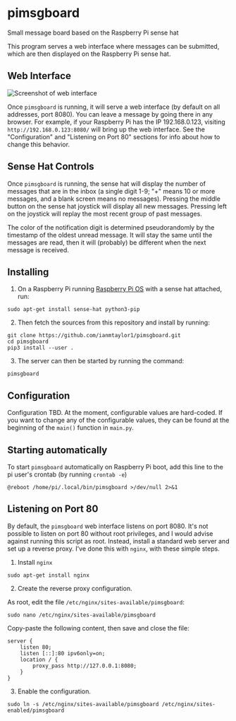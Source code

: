 # pimsgboard
Small message board based on the Raspberry Pi sense hat

This program serves a web interface where messages can be submitted, which 
are then displayed on the Raspberry Pi sense hat.

## Web Interface

![Screenshot of web interface](https://f001.backblazeb2.com/file/www-iantaylor-xyz/github/pimsgboard/pimsgboard.PNG)

Once `pimsgboard` is running, it will serve a web interface (by default on all
addresses, port 8080). You can leave a message by going there in any browser.
For example, if your Raspberry Pi has the IP 192.168.0.123, visiting
`http://192.168.0.123:8080/` will bring up the web interface. See the
"Configuration" and "Listening on Port 80" sections for info about how to
change this behavior.

## Sense Hat Controls

Once `pimsgboard` is running, the sense hat will display the number of messages
that are in the inbox (a single digit 1-9; "+" means 10 or more messages, and a
blank screen means no messages). Pressing the middle button on the sense hat
joystick will display all new messages. Pressing left on the joystick will
replay the most recent group of past messages.

The color of the notification digit is determined pseudorandomly by the timestamp
of the oldest unread message. It will stay the same until the messages are read,
then it will (probably) be different when the next message is received.

## Installing

1. On a Raspberry Pi running [Raspberry Pi OS](https://www.raspberrypi.org/downloads/raspberry-pi-os/)
with a sense hat attached, run:

```
sudo apt-get install sense-hat python3-pip
```

2. Then fetch the sources from this repository and install by running:

```
git clone https://github.com/ianmtaylor1/pimsgboard.git
cd pimsgboard
pip3 install --user .
```

3. The server can then be started by running the command:

```
pimsgboard
```

## Configuration

Configuration TBD. At the moment, configurable values are hard-coded. If you want
to change any of the configurable values, they can be found at the beginning of
the `main()` function in `main.py`.

## Starting automatically

To start `pimsgboard` automatically on Raspberry Pi boot, add this line to the pi
user's crontab (by running `crontab -e`)
```
@reboot /home/pi/.local/bin/pimsgboard >/dev/null 2>&1
```

## Listening on Port 80

By default, the `pimsgboard` web interface listens on port 8080. It's not possible
to listen on port 80 without root privileges, and I would advise against running
this script as root. Instead, install a standard web server and set up a reverse
proxy. I've done this with `nginx`, with these simple steps.

1. Install `nginx`
```
sudo apt-get install nginx
```

2. Create the reverse proxy configuration. 

As root, edit the file `/etc/nginx/sites-available/pimsgboard`:
```
sudo nano /etc/nginx/sites-available/pimsgboard
```

Copy-paste the following content, then save and close the file:
```
server {
	listen 80;
	listen [::]:80 ipv6only=on;
	location / {
		proxy_pass http://127.0.0.1:8080;
	}
}
```

3. Enable the configuration.
```
sudo ln -s /etc/nginx/sites-available/pimsgboard /etc/nginx/sites-enabled/pimsgboard
```
